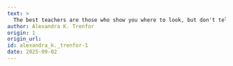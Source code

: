 ```yaml
---
text: >
  The best teachers are those who show you where to look, but don't tell you what to see.
author: Alexandra K. Trenfor
origin: 1
origin_url:
id: alexandra_k._trenfor-1
date: 2025-09-02 
---
```

